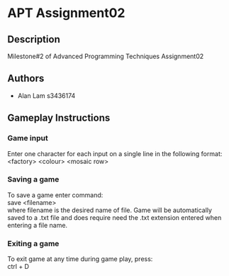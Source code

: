 # APT Assignment02

## Description
Milestone#2 of Advanced Programming Techniques Assignment02

## Authors
- Alan Lam 		s3436174

## Gameplay Instructions
### Game input
Enter one character for each input on a single line in the following format:  
\<factory> \<colour> \<mosaic row>

### Saving a game
To save a game enter command:  
save \<filename>  
where filename is the desired name of file. Game will be automatically saved to a .txt file 
and does require need the .txt extension entered when entering a file name.

### Exiting a game
To exit game at any time during game play, press:  
ctrl + D
